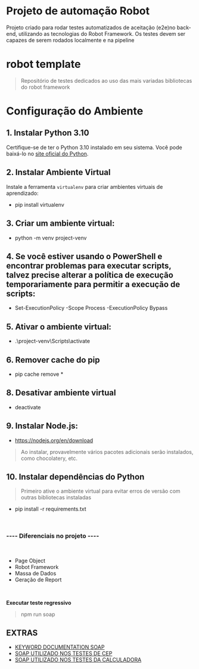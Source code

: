 # Projeto de automação Robot
Projeto criado para rodar testes automatizados de aceitação (e2e)no back-end, utilizando as tecnologias do Robot Framework. Os testes devem ser capazes de serem rodados localmente e na pipeline

# robot template
> Repositório de testes dedicados ao uso das mais variadas bibliotecas do robot framework

# Configuração do Ambiente

## 1. Instalar Python 3.10

Certifique-se de ter o Python 3.10 instalado em seu sistema. Você pode baixá-lo no [site oficial do Python](https://www.python.org/).

## 2. Instalar Ambiente Virtual

Instale a ferramenta `virtualenv` para criar ambientes virtuais de aprendizado:

- pip install virtualenv

## 3. Criar um ambiente virtual:
- python -m venv project-venv

## 4. Se você estiver usando o PowerShell e encontrar problemas para executar scripts, talvez precise alterar a política de execução temporariamente para permitir a execução de scripts:
- Set-ExecutionPolicy -Scope Process -ExecutionPolicy Bypass

## 5. Ativar o ambiente virtual:
- .\project-venv\Scripts\activate

## 6. Remover cache do pip
- pip cache remove *

## 8. Desativar ambiente virtual
- deactivate

## 9. Instalar Node.js:
- https://nodejs.org/en/download
 > Ao instalar, provavelmente vários pacotes adicionais serão instalados, como chocolatery, etc.

## 10. Instalar dependências do Python
> Primeiro ative o ambiente virtual para evitar erros de versão com outras bibliotecas instaladas
- pip install -r requirements.txt

<br/>

### ---- Diferenciais no projeto ----
<br/>

- Page Object
- Robot Framework
- Massa de Dados
- Geração de Report

<br/>

**Executar teste regressivo**
> npm run soap


## EXTRAS
- [KEYWORD DOCUMENTATION SOAP](https://raw.githack.com/Altran-PT-GDC/Robot-Framework-SOAP-Library/master/Doc/SoapLibrary.html#Create%20SOAP%20Client)
- [SOAP UTILIZADO NOS TESTES DE CEP](https://apps.correios.com.br/SigepMasterJPA/AtendeClienteService/AtendeCliente?wsdl)
- [SOAP UTILIZADO NOS TESTES DA CALCULADORA](http://www.dneonline.com/calculator.asmx?WSDL)
